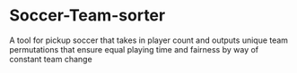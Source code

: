 # Soccer-Team-sorter
A tool for pickup soccer that takes in player count and outputs unique team permutations that ensure equal playing time and fairness by way of constant team change
